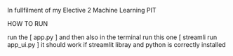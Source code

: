 In fullfilment of my Elective 2 Machine Learning PIT


HOW TO RUN

run the [ app.py ]
and then also in the terminal run this one [  streamli run app_ui.py  ]
it should work if streamlit libray and python is correctly installed
